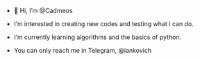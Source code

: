 - 👋 Hi, I’m @Cadmeos

- I’m interested in creating new codes and testing what I can do.   
- I’m currently learning algorithms and the basics of python.

- You can only  reach me in Telegram, @iankovich

